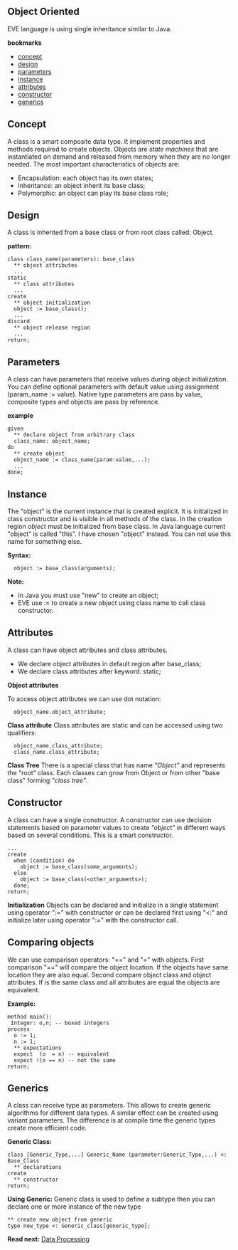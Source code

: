 ## Object Oriented

EVE language is using single inheritance similar to Java.

**bookmarks**

* [concept](#concept)
* [design](#design)
* [parameters](#parameters)
* [instance](#instance)
* [attributes](#attributes)
* [constructor](#constructor)
* [generics](#generics)
 
## Concept

A class is a smart composite data type. It implement properties and methods required to create objects. Objects are _state machines_ that are instantiated on demand and released from memory when they are no longer needed. The most important characteristics of objects are:

* Encapsulation: each object has its own states;
* Inheritance: an object inherit its base class;
* Polymorphic: an object can play its base class role;

## Design
A class is inherited from a base class or from root class called: Object.

**pattern:**
```
class class_name(parameters): base_class
  ** object attributes
  ...
static
  ** class attributes  
  ...
create
  ** object initialization  
  object := base_class();
  ... 
discard
  ** object release region
  ...
return;
```

## Parameters 
A class can have parameters that receive values during object initialization. You can define optional parameters with default value using assignment (param_name := value). Native type parameters are pass by value, composite types and objects are pass by reference.

**example**
```
given
  ** declare object from arbitrary class
  class_name: object_name;
do
  ** create object 
  object_name := class_name(param:value,...);
  ...
done;
```

## Instance
The "object" is the current instance that is created explicit.  It is initialized in class constructor and is visible in all methods of the class. In the creation region _object_ must be initialized from base class. In Java language current "object" is called "this". I have chosen "object" instead. You can not use this name for something else.

**Syntax:**
```
  object := base_class(arguments);
```

**Note:** 
* In Java you must use "new" to create an object;
* EVE use := to create a new object using class name to call class constructor.

## Attributes

A class can have object attributes and class attributes.

* We declare object attributes in default region after base_class;
* We declare class attributes after keyword: static;

**Object attributes**

To access object attributes we can use dot notation:

```
  object_name.object_attribute;
```

**Class attribute**
Class attributes are static and can be accessed using two qualifiers:

```
  object_name.class_attribute;
  class_name.class_attribute;
```

**Class Tree**
There is a special class that has name _"Object"_ and represents the "root" class. Each classes can grow from Object or from other "base class" forming _"class tree"_.

## Constructor
A class can have a single constructor. A constructor can use decision statements based on parameter values to create _"object"_ in different ways based on several conditions. This is a smart constructor.

```
...
create
  when (condition) do
    object := base_class(some_arguments);
  else
    object := base_class(<other_arguments>);
  done;
return;
```

**Initialization**
Objects can be declared and initialize in a single statement using operator ":=" with constructor or can be declared first using "<:" and initialize later using operator ":=" with the constructor call. 

## Comparing objects
We can use comparison operators: "==" and "=" with objects. First comparison "==" will compare the object location. If the objects have same location they are also equal. Second compare object class and object attributes. If is the same class and all attributes are equal the objects are equivalent.

**Example:**
```
method main():
 Integer: o,n; -- boxed integers
process  
  o := 1;
  n := 1; 
  ** expectations
  expect  (o  = n) -- equivalent  
  expect !(o == n) -- not the same 
return;
```

## Generics

A class can receive type as parameters. This allows to create generic algorithms for different data types. A similar effect can be created using variant parameters. The difference is at compile time the generic types create more efficient code.

**Generic Class:**
```
class [Generic_Type,...] Generic_Name (parameter:Generic_Type,...) <: Base_Class
  ** declarations
create
  ** constructor
return;
```

**Using Generic:**
Generic class is used to define a subtype then you can declare one or more instance of the new type

```
** create new object from generic
type new_type <: Generic_class[generic_type];

```

**Read next:** [Data Processing](processing.md)